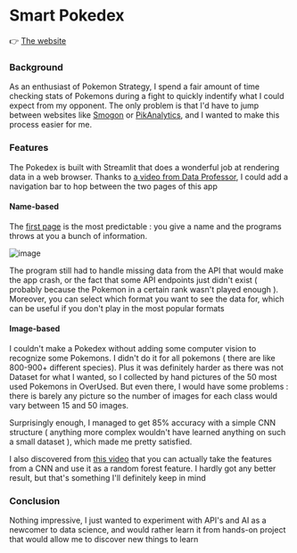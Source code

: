 # Smart Pokedex

:point_right: [The website](https://share.streamlit.io/brice-vergnou/pokedex/name.py)

### Background

As an enthusiast of Pokemon Strategy, I spend a fair amount of time checking stats of Pokemons during a fight to quickly indentify what I could expect from my opponent. The only problem is that I'd have to jump between websites like [Smogon](https://www.smogon.com/dex/ss/formats/ou/) or [PikAnalytics](https://www.pikalytics.com/pokedex/gen8ou), and I wanted to make this process easier for me. 

### Features

The Pokedex is built with Streamlit that does a wonderful job at rendering data in a web browser. Thanks to [a video from Data Professor](https://www.youtube.com/watch?v=hoPvOIJvrb8), I could add a navigation bar to hop between the two pages of this app

#### Name-based

The [first page](https://share.streamlit.io/brice-vergnou/pokedex/name.py) is the most predictable : you give a name and the programs throws at you a bunch of information. 

![image](https://user-images.githubusercontent.com/86613710/149523546-4278abf4-8cd6-44f9-ae46-a452dfcc2b29.png)

The program still had to handle missing data from the API that would make the app crash, or the fact that some API endpoints just didn't exist ( probably because the Pokemon in a certain rank wasn't played enough ). Moreover, you can select which format you want to see the data for, which can be useful if you don't play in the most popular formats



#### Image-based

I couldn't make a Pokedex without adding some computer vision to recognize some Pokemons. I didn't do it for all pokemons ( there are like 800-900+ different species). Plus it was definitely harder as there was not Dataset for what I wanted, so I collected by hand pictures of the 50 most used Pokemons in OverUsed. But even there, I would have some problems : there is barely any picture so the number of images for each class would vary between 15 and 50 images.



Surprisingly enough, I managed to get 85% accuracy with a simple CNN structure ( anything more complex wouldn't have learned anything on such a small dataset ), which made me pretty satisfied.



I also discovered from [this video](https://www.youtube.com/watch?v=9GzfUzJeyi0) that you can actually take the features from a CNN and use it as a random forest feature. I hardly got any better result, but that's something I'll definitely keep in mind



### Conclusion

Nothing impressive, I just wanted to experiment with API's and AI as a newcomer to data science, and would rather learn it from hands-on project that would allow me to discover new things to learn
